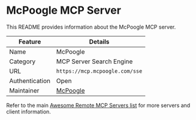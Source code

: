 # McPoogle MCP Server

This README provides information about the McPoogle MCP server.

| Feature        | Details                              |
| -------------- | ------------------------------------ |
| Name           | McPoogle                             |
| Category       | MCP Server Search Engine             |
| URL            | `https://mcp.mcpoogle.com/sse`       |
| Authentication | Open                                 |
| Maintainer     | [McPoogle](https://www.mcpoogle.com) |

Refer to the main [Awesome Remote MCP Servers list](../../README.md) for more servers and client information.

